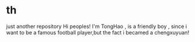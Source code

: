 # th
just another repository
Hi peoples!
I'm TongHao , is a friendly boy , since i want to be a famous football player,but the fact i becamed a chengxuyuan!
